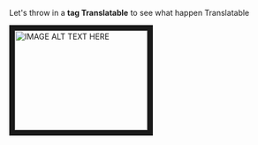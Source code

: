 Let's throw in a <b>tag Translatable</b> to see what happen Translatable

<a href="http://www.youtube.com/watch?feature=player_embedded&v=YOUTUBE_VIDEO_ID_HERE" target="_blank"><img src="http://img.youtube.com/vi/YOUTUBE_VIDEO_ID_HERE/0.jpg" alt="IMAGE ALT TEXT HERE" width="240" height="180" border="10" /></a>
